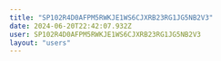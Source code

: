 ```yaml
---
title: "SP102R4D0AFPM5RWKJE1WS6CJXRB23RG1JG5NB2V3"
date: 2024-06-20T22:42:07.932Z
user: SP102R4D0AFPM5RWKJE1WS6CJXRB23RG1JG5NB2V3
layout: "users"
---
```

    